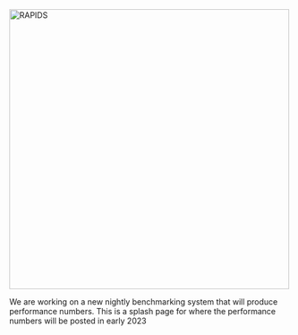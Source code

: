 
<a href="https://rapids.ai/">
<img src="https://www.publicdomainpictures.net/pictures/250000/velka/coming-soon.jpg"
alt="RAPIDS" width="500"></a>

We are working on a new nightly benchmarking system that will produce performance numbers.
This is a splash page for where the performance numbers will be posted in early 2023
